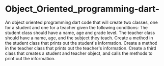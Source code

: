 # Object_Oriented_programming-dart-
An object oriented programming dart code that will create two classes, one for a student and one for a teacher given the following conditions:
    The student class should have a name, age and grade level.
    The teacher class should have a name, age, and the subject they teach.
    Create a method in the student class that prints out the student's information.
    Create a method in the teacher class that prints out the teacher's information.
    Create a third class that creates a student and teacher object, and calls the methods to print out the information.
